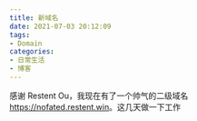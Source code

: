 ```yaml
---
title: 新域名
date: 2021-07-03 20:12:09
tags:
- Domain
categories:
- 日常生活
- 博客
---
```

感谢 Restent Ou，我现在有了一个帅气的二级域名 <https://nofated.restent.win>。这几天做一下工作